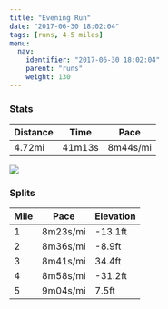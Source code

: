 ```yaml
---
title: "Evening Run"
date: "2017-06-30 18:02:04"
tags: [runs, 4-5 miles]
menu:
  nav:
    identifier: "2017-06-30 18:02:04"
    parent: "runs"
    weight: 130
---
```


### Stats

| Distance | Time | Pace |
|----------|------|------|
|4.72mi|41m13s|8m44s/mi|

<img src='https://maps.googleapis.com/maps/api/staticmap?maptype=roadmap&path=enc:ewjeIbcvLyJlASlMsAtCI|LuApFJjF`ChAwAt@?~BxI|`@rFfG`AbKzClJzJvFhQha@rI|q@w@~x@z@mYaAwg@t@hBwGcd@cHeXeKqPmDUuEoFoC}IiAoMgG_FoG{Y_@oGpA{AyA{@r@yBSgLTwIlBgGCyI&key=AIzaSyC1MId7bFpkLXNAaYhBSTb8jLyiSqzbDtM&size=800x800&markers=color:yellow|label:S|53.47203,-2.24834&markers=color:green|label:F|53.474019999999996,-2.24895'>

### Splits

| Mile | Pace | Elevation |
|------|------|-----------|
|1|8m23s/mi|-13.1ft|
|2|8m36s/mi|-8.9ft|
|3|8m41s/mi|34.4ft|
|4|8m58s/mi|-31.2ft|
|5|9m04s/mi|7.5ft|
